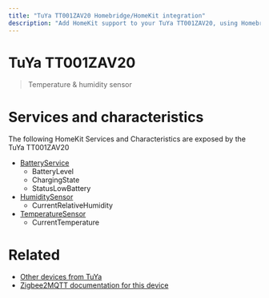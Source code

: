 ```yaml
---
title: "TuYa TT001ZAV20 Homebridge/HomeKit integration"
description: "Add HomeKit support to your TuYa TT001ZAV20, using Homebridge, Zigbee2MQTT and homebridge-z2m."
---
```

<!---
This file has been GENERATED using src/docgen/docgen.ts
DO NOT EDIT THIS FILE MANUALLY!
-->
# TuYa TT001ZAV20
> Temperature & humidity sensor


# Services and characteristics
The following HomeKit Services and Characteristics are exposed by
the TuYa TT001ZAV20

* [BatteryService](../../battery.md)
  * BatteryLevel
  * ChargingState
  * StatusLowBattery
* [HumiditySensor](../../sensors.md)
  * CurrentRelativeHumidity
* [TemperatureSensor](../../sensors.md)
  * CurrentTemperature


# Related
* [Other devices from TuYa](../index.md#tuya)
* [Zigbee2MQTT documentation for this device](https://www.zigbee2mqtt.io/devices/TT001ZAV20.html)